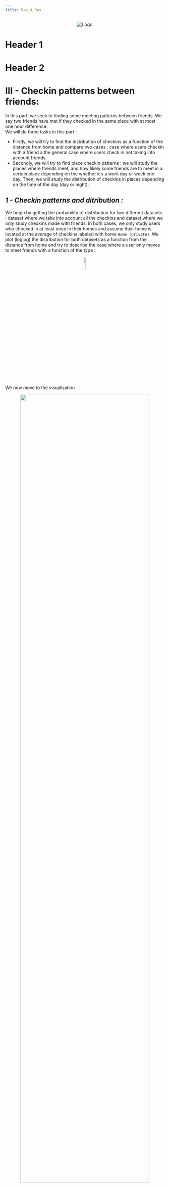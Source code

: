 ```yaml
---
title: Ras_A_Ras
---
```

<p style="text-align:center;"><img src="assets/too-busy-coding.jpeg" alt="Logo"></p>
 
# **Header 1**

# **Header 2**

# **III - Checkin patterns between friends:**

In this part, we seek to finding some meeting patterns between friends. We say two friends have met if they checked in
the same place with at most one hour difference.  
We will do three tasks in this part :

- Firstly, we will try to find the distribution of checkins as a function of the distance from home and compare two
  cases : case where users checkin with a friend a the general case where users check in not taking into account
  friends.
- Secondly, we will try to find place checkin patterns : we will study the places where friends meet, and how likely
  some friends are to meet in a certain place depending on the whether it s a work day or week end day. Then, we will
  study the distribution of checkins in places depending on the time of the day (day or night).

## *1 - Checkin patterns and ditribution :*

We begin by getting the probability of distribution for two different datasets : dataset where we take into account all
the checkins and dataset where we only study checkins made with friends. In both cases, we only study users who checked
in at least once in their homes and assume their home is located at the average of checkins labeled with
home `Home (private)`. We plot (loglog) the distribution for both datasets as a function from the distance from home and
try to describe the case where a user only moves to meet friends with a function of the type :  
<p style="text-align:center;"><img src="assets/part3/latex-selim.jpg" style="width: 10%; height: 10%"/></p>
We now move to the visualisation
<p style="text-align:center;"><img src="assets/part3/img1-selim.png" style="width: 90%; height: 80%"/></p>

From the plot above, we can draw some conclusions :

- After fitting the curves, we get the approximated equtions for the probability distribution of the number of checkis
  as a function of the distance from home:  
<p style="text-align:center;"><img src="assets/part3/latex0-selim.jpg" style="width: 40%; height: 40%"/></p>

- We notice a change in the slope at a distance of approximately 20km distance from home. This behavior is similar to
  the one described in the paper 'Friendship and Mobility: User Movement In Location-Based Social Networks' (figure 1).  
  However :
    - The distance from home where the shift happened is different (20km here vs 100km in the paper)
    - The slope are different than the ones described in the paper. In fact, while the slope is smaller for small
      distances in the paper (-1.9 < -0.9), the behaviour is different in our study (-0.44 > -1.3)
- Finally, we notice in the plots that whether a user visited a friend or not does not make much differences in the
  overall behavior of checkins. We make the hypothesis that the behavior is the same and we test it. The null hypothesis
  is that friends don't have any influence on a user's movement.  
  After confirming that our data distribution is not normal (using a Kolmogorov Smirnov test), we use a Wilcoxon test to
  check whether friends have influence or not on the movement of a people. The result is interesting : having found a
  p-value of 0.0, we strongly reject the hypothesis and we conclude that even if the general behavior seems the same,
  the quantitative results show the contary.

## *2 - Place checkin patterns :*

- For the two remaining parts, we will only be working with the dataset containing only checkins with friends. We make
  this choice because the goal of the paper is to predict mobility and see the influence of friends.
- To be able to find place patterns, we categorize our dataset:
    - places into different types : `Eat`, `Study`, `Drink`, `Culture`, `Home`, `Move`, `Consume`, `Work`, `Entertain`, `Sport`
    - day of the week into two types : `Working days`, `Week end day`
    - time of the day : `day` (between 5h and 17h) and `night` (between 17h and 5h)
- Then, we will study the probability that people meet in different places as a function of:
    - Time of the day
    - Day of the week

### i - Day of the week checkin patterns

<p style="text-align:center;"><img src="assets/part3/img2-selim.png" style="width: 80%; height: 40%"/></p>

- After computing the probability for checking in a certain place as a function of the day type, we conclude that people
  are the most likely to be studying. This observation can be explained by the fact that students are the most likely to
  use sociaal media, so the most number of checkins can be found among students.

- Then, to be able to draw further conclusions, we do some processing to our results:
    - Get probability/day :
        - Divide probabilities that happened in work day by 5
        - Divide probabilities that happened in week end day by 2
    - Get ratio of results found
    - The final equation we find for each place is :
    
<p style="text-align:center;"><img src="assets/part3/latex-selim1.jpg" style="width: 40%; height: 40%"/></p>

- In the end:
    - If this difference is positive : people are more likely to checkin in the place in a working day
    - If this difference is negative : people are more likely to checkin in the place in a week end day
    - The absolute value gives us the magnitude of the absolute ratio  

<p style="text-align:center;"><img src="assets/part3/img3-selim.png" style="width: 100%; height: 100%"/></p>


- After observing the figure, we conclude that people tend to meet their friends more in work or study places during the
  week. This can be explained by the fact that people usually have their coworkers and classmates as friends on social
  media. Studying or working is part of people's obligations and these are task are generally proceeded during the week
- However, when it comes to free time (week end for most of people), people choose to meet their friends in diverting
  places (every other category that doesn't involve working or studying). Specifically, people are the most likely to go
  out in weekend to have drinks or to entertainement places.
- Finally, people tend to spend their day working and studying, and then spend their evening and night in diverting
  places (eating, having drinks.

### ii - Period of the day checkin patterns:

- Now we move to studying the times of the day friends are the most likely to meet.  

<p style="text-align:center;"><img src="assets/part3/img4-selim.png" style="width: 90%; height: 80%"/></p>

- We first notice that :
    - The biggest probability of checking in with friends during day occurs during studying
    - The biggest probability of checking in with friends during night occurs during night.
- Then, we do a similar processing work than the one we did in the previous part : we compute the ratio of checkins in
  day or at night.  
  We use the equation below to compute the ratios:  

<p style="text-align:center;"><img src="assets/part3/latex2-selim.jpg" style="width: 40%; height: 40%"/></p>

<p style="text-align:center;"><img src="assets/part3/img5-selim.png" style="width: 90%; height: 80%"/></p>

- We can see that friends are more likely to meet during the day to study or work. Moreover, they are more likely to
  meet at night to have night, even if the difference is small.
- We can also conlude that most checkins happen to be during the day and that people tend less to checkin at night.
